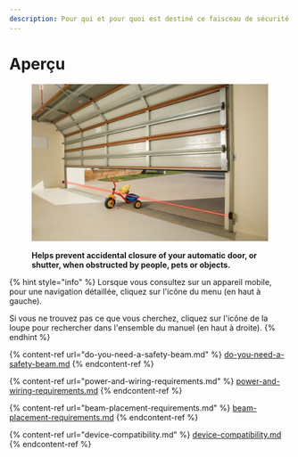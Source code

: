 ```yaml
---
description: Pour qui et pour quoi est destiné ce faisceau de sécurité ?
---
```


# Aperçu

<figure><img src="../.gitbook/assets/safetyinfraredbeam_retouched-no-antennae.jpg" alt=""><figcaption><p><strong>Helps prevent accidental closure of your automatic door, or shutter, when obstructed by people, pets or objects.</strong></p></figcaption></figure>

{% hint style="info" %}
Lorsque vous consultez sur un appareil mobile, pour une navigation détaillée, cliquez sur l'icône du menu (en haut à gauche).

Si vous ne trouvez pas ce que vous cherchez, cliquez sur l'icône de la loupe pour rechercher dans l'ensemble du manuel (en haut à droite).
{% endhint %}

{% content-ref url="do-you-need-a-safety-beam.md" %}
[do-you-need-a-safety-beam.md](do-you-need-a-safety-beam.md)
{% endcontent-ref %}

{% content-ref url="power-and-wiring-requirements.md" %}
[power-and-wiring-requirements.md](power-and-wiring-requirements.md)
{% endcontent-ref %}

{% content-ref url="beam-placement-requirements.md" %}
[beam-placement-requirements.md](beam-placement-requirements.md)
{% endcontent-ref %}

{% content-ref url="device-compatibility.md" %}
[device-compatibility.md](device-compatibility.md)
{% endcontent-ref %}
